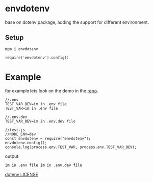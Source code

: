 # envdotenv

base on dotenv package, adding the support for different environment.

## Setup

```
npm i envdotenv
```

```
require('envdotenv').config()
```

# Example

for example lets look on the demo in the [repo](https://github.com/niradler/envdotenv).

```
//.env
TEST_VAR_DEV=im in .env file
TEST_VAR=im in .env file
```

```
//.env.dev
TEST_VAR_DEV=im in .env.dev file
```

```
//test.js
//NODE_ENV=dev
const envdotenv = require("envdotenv");
envdotenv.config();
console.log(process.env.TEST_VAR, process.env.TEST_VAR_DEV);
```

output:

```
im in .env file im in .env.dev file
```

[dotenv LICENSE](https://github.com/motdotla/dotenv/blob/master/LICENSE)
